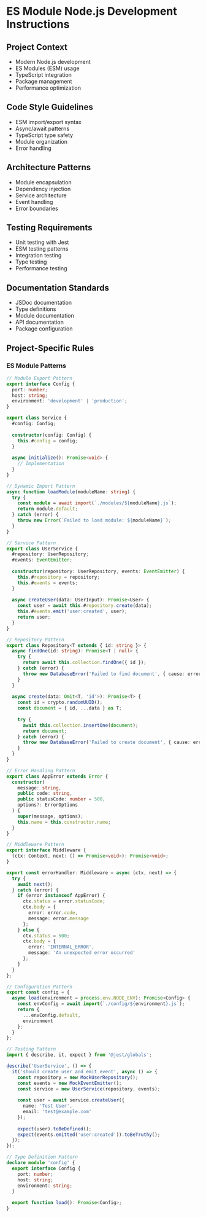 # ES Module Node.js Development Instructions

## Project Context
- Modern Node.js development
- ES Modules (ESM) usage
- TypeScript integration
- Package management
- Performance optimization

## Code Style Guidelines
- ESM import/export syntax
- Async/await patterns
- TypeScript type safety
- Module organization
- Error handling

## Architecture Patterns
- Module encapsulation
- Dependency injection
- Service architecture
- Event handling
- Error boundaries

## Testing Requirements
- Unit testing with Jest
- ESM testing patterns
- Integration testing
- Type testing
- Performance testing

## Documentation Standards
- JSDoc documentation
- Type definitions
- Module documentation
- API documentation
- Package configuration

## Project-Specific Rules
### ES Module Patterns
```typescript
// Module Export Pattern
export interface Config {
  port: number;
  host: string;
  environment: 'development' | 'production';
}

export class Service {
  #config: Config;
  
  constructor(config: Config) {
    this.#config = config;
  }
  
  async initialize(): Promise<void> {
    // Implementation
  }
}

// Dynamic Import Pattern
async function loadModule(moduleName: string) {
  try {
    const module = await import(`./modules/${moduleName}.js`);
    return module.default;
  } catch (error) {
    throw new Error(`Failed to load module: ${moduleName}`);
  }
}

// Service Pattern
export class UserService {
  #repository: UserRepository;
  #events: EventEmitter;
  
  constructor(repository: UserRepository, events: EventEmitter) {
    this.#repository = repository;
    this.#events = events;
  }
  
  async createUser(data: UserInput): Promise<User> {
    const user = await this.#repository.create(data);
    this.#events.emit('user:created', user);
    return user;
  }
}

// Repository Pattern
export class Repository<T extends { id: string }> {
  async findOne(id: string): Promise<T | null> {
    try {
      return await this.collection.findOne({ id });
    } catch (error) {
      throw new DatabaseError('Failed to find document', { cause: error });
    }
  }
  
  async create(data: Omit<T, 'id'>): Promise<T> {
    const id = crypto.randomUUID();
    const document = { id, ...data } as T;
    
    try {
      await this.collection.insertOne(document);
      return document;
    } catch (error) {
      throw new DatabaseError('Failed to create document', { cause: error });
    }
  }
}

// Error Handling Pattern
export class AppError extends Error {
  constructor(
    message: string,
    public code: string,
    public statusCode: number = 500,
    options?: ErrorOptions
  ) {
    super(message, options);
    this.name = this.constructor.name;
  }
}

// Middleware Pattern
export interface Middleware {
  (ctx: Context, next: () => Promise<void>): Promise<void>;
}

export const errorHandler: Middleware = async (ctx, next) => {
  try {
    await next();
  } catch (error) {
    if (error instanceof AppError) {
      ctx.status = error.statusCode;
      ctx.body = {
        error: error.code,
        message: error.message
      };
    } else {
      ctx.status = 500;
      ctx.body = {
        error: 'INTERNAL_ERROR',
        message: 'An unexpected error occurred'
      };
    }
  }
};

// Configuration Pattern
export const config = {
  async load(environment = process.env.NODE_ENV): Promise<Config> {
    const envConfig = await import(`./config/${environment}.js`);
    return {
      ...envConfig.default,
      environment
    };
  }
};

// Testing Pattern
import { describe, it, expect } from '@jest/globals';

describe('UserService', () => {
  it('should create user and emit event', async () => {
    const repository = new MockUserRepository();
    const events = new MockEventEmitter();
    const service = new UserService(repository, events);
    
    const user = await service.createUser({
      name: 'Test User',
      email: 'test@example.com'
    });
    
    expect(user).toBeDefined();
    expect(events.emitted('user:created')).toBeTruthy();
  });
});

// Type Definition Pattern
declare module 'config' {
  export interface Config {
    port: number;
    host: string;
    environment: string;
  }
  
  export function load(): Promise<Config>;
}